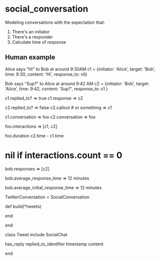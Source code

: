 # social_conversation

Modeling conversations with the expectation that:

1. There's an initiator
2. There's a responder
3. Calculate time of response


## Human example
Alice says "Hi" to Bob at around 9:30AM
c1 = {initiator: 'Alice', target: 'Bob', time: 9:30, 
      content: 'Hi', response_to: nil}

Bob says "Sup?" to Alice at around 9:42 AM
c2 = {initiator: 'Bob', target: 'Alice', time: 9:42,
      content: 'Sup?', response_to: c1
}


c1.replied_to?
  => true 
c1.response
  => c2

c2.replied_to?
  => false
c2.callout # or something
  => c1 

c1.conversation
  => foo 
c2.conversation
  => foo

foo.interactions
  => [c1, c2]

foo.duration
  c2.time - c1.time
  # nil if interactions.count == 0


bob.responses
  => [c2]

bob.average_response_time
  => 12 minutes

bob.average_initial_response_time
  => 12 minutes  


TwitterConversation < SocialConversation
  
  def build(*tweets)
  
  end

end


class Tweet 
  include SocialChat

  has_reply
  replied_to_identifier
  timestamp
  content


end

